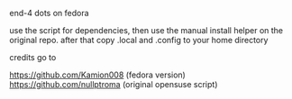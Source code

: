 end-4 dots on fedora

use the script for dependencies, then use the manual install helper on the original repo. after that copy .local and .config to your home directory

credits go to 

https://github.com/Kamion008 (fedora version)
https://github.com/nullptroma (original opensuse script)
